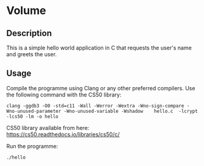 # Volume

## Description

This is a simple hello world application in C that requests the user's name and greets the user.

## Usage

Compile the programme using Clang or any other preferred compilers. Use the following command with the CS50 library:

```
clang -ggdb3 -O0 -std=c11 -Wall -Werror -Wextra -Wno-sign-compare -Wno-unused-parameter -Wno-unused-variable -Wshadow    hello.c  -lcrypt -lcs50 -lm -o hello
```

CS50 library available from here: https://cs50.readthedocs.io/libraries/cs50/c/

Run the programme:

```
./hello
```
